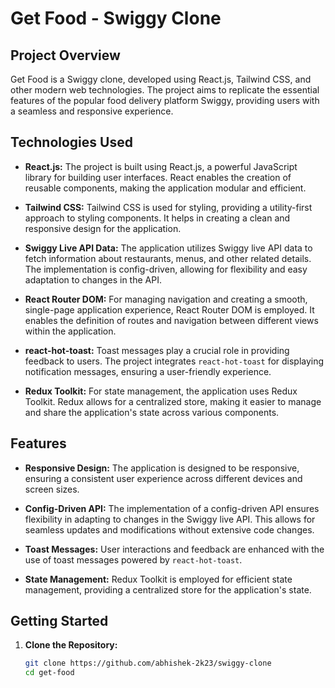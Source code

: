 # Get Food - Swiggy Clone

## Project Overview

Get Food is a Swiggy clone, developed using React.js, Tailwind CSS, and other modern web technologies. The project aims to replicate the essential features of the popular food delivery platform Swiggy, providing users with a seamless and responsive experience.

## Technologies Used

- **React.js:** The project is built using React.js, a powerful JavaScript library for building user interfaces. React enables the creation of reusable components, making the application modular and efficient.

- **Tailwind CSS:** Tailwind CSS is used for styling, providing a utility-first approach to styling components. It helps in creating a clean and responsive design for the application.

- **Swiggy Live API Data:** The application utilizes Swiggy live API data to fetch information about restaurants, menus, and other related details. The implementation is config-driven, allowing for flexibility and easy adaptation to changes in the API.

- **React Router DOM:** For managing navigation and creating a smooth, single-page application experience, React Router DOM is employed. It enables the definition of routes and navigation between different views within the application.

- **react-hot-toast:** Toast messages play a crucial role in providing feedback to users. The project integrates `react-hot-toast` for displaying notification messages, ensuring a user-friendly experience.

- **Redux Toolkit:** For state management, the application uses Redux Toolkit. Redux allows for a centralized store, making it easier to manage and share the application's state across various components.

## Features

- **Responsive Design:** The application is designed to be responsive, ensuring a consistent user experience across different devices and screen sizes.

- **Config-Driven API:** The implementation of a config-driven API ensures flexibility in adapting to changes in the Swiggy live API. This allows for seamless updates and modifications without extensive code changes.

- **Toast Messages:** User interactions and feedback are enhanced with the use of toast messages powered by `react-hot-toast`.

- **State Management:** Redux Toolkit is employed for efficient state management, providing a centralized store for the application's state.

## Getting Started

1. **Clone the Repository:**
   ```bash
   git clone https://github.com/abhishek-2k23/swiggy-clone
   cd get-food
